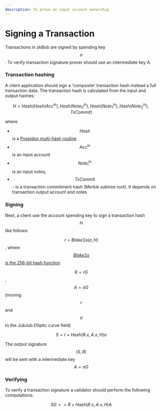 ```yaml
---
description: To prove an input account ownership
---
```


# Signing a Transaction

Transactions in zkBob are signed by spending key $$\sigma$$. To verify transaction signature prover should use an intermediate key A.

### Transaction hashing

A client application should sign a 'composite' transaction hash instead a full transaction data. The transaction hash is calculated from the input and output hashes:

$$H = Hash(Hash(Acc^\text{in}), Hash(Note_0^\text{in}), Hash(Note_1^\text{in}), Hash(Note_2^\text{in}), TxCommit)$$&#x20;

where

* $$Hash$$ is a [Poseidon multi-hash routine](https://eprint.iacr.org/2019/458.pdf)
* $$Acc^\text{in}$$is an input account
* $$Note_i^\text{in}$$is an input notes,
* $$TxCommit$$ - is a transaction commitment hash (Merkle subtree root). It depends on transaction output account and notes

### Signing

Next, a client use the account spending key to sign a transaction hash $$H$$ like follows:

$$r = Blake2s(\sigma, H)$$, where[$$Blake2s$$ is the 256-bit hash function ](https://www.blake2.net/blake2x.pdf)

$$R = rG$$, $$A=\sigma G$$ (moving $$r$$ and $$\sigma$$ to the JubJub Elliptic curve field)

$$S = r + Hash(R.x, A.x, H)\sigma$$

The output signature $$(S, R)$$ will be sent with a intermediate key $$A = \sigma G$$

### Verifying

To verify a transaction signature a validator should perform the following computations:

$$SG == R + Hash(R.x, A.x, H)A$$

